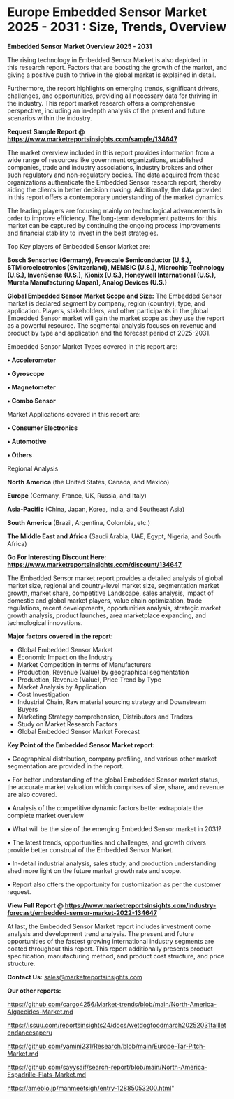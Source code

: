  # Europe Embedded Sensor Market 2025 - 2031 : Size, Trends, Overview

<Strong> Embedded Sensor Market Overview 2025 - 2031</strong>

The rising technology in Embedded Sensor Market is also depicted in this research report. Factors that are boosting the growth of the market, and giving a positive push to thrive in the global market is explained in detail.

Furthermore, the report highlights on emerging trends, significant drivers, challenges, and opportunities, providing all necessary data for thriving in the industry. This report market research offers a comprehensive perspective, including an in-depth analysis of the present and future scenarios within the industry.

<strong>Request Sample Report @ <a href=https://www.marketreportsinsights.com/sample/134647>https://www.marketreportsinsights.com/sample/134647</a></strong>

The market overview included in this report provides information from a wide range of resources like government organizations, established companies, trade and industry associations, industry brokers and other such regulatory and non-regulatory bodies. The data acquired from these organizations authenticate the Embedded Sensor research report, thereby aiding the clients in better decision making. Additionally, the data provided in this report offers a contemporary understanding of the market dynamics.

The leading players are focusing mainly on technological advancements in order to improve efficiency. The long-term development patterns for this market can be captured by continuing the ongoing process improvements and financial stability to invest in the best strategies.

Top Key players of Embedded Sensor Market are:

<strong>Bosch Sensortec (Germany), Freescale Semiconductor (U.S.), STMicroelectronics (Switzerland), MEMSIC (U.S.), Microchip Technology (U.S.), InvenSense (U.S.), Kionix (U.S.), Honeywell International (U.S.), Murata Manufacturing (Japan), Analog Devices (U.S.)</strong>

<strong><b>Global Embedded Sensor Market Scope and Size:</b></strong>
The Embedded Sensor market is declared segment by company, region (country), type, and application. Players, stakeholders, and other participants in the global Embedded Sensor market will gain the market scope as they use the report as a powerful resource. The segmental analysis focuses on revenue and product by type and application and the forecast period of 2025-2031.

Embedded Sensor Market Types covered in this report are:

<strong>• Accelerometer

• Gyroscope

• Magnetometer

• Combo Sensor</strong>

Market Applications covered in this report are:

<strong>• Consumer Electronics

• Automotive

• Others</strong> 

Regional Analysis

<strong>North America</strong> (the United States, Canada, and Mexico)

<strong>Europe</strong> (Germany, France, UK, Russia, and Italy)

<strong>Asia-Pacific</strong> (China, Japan, Korea, India, and Southeast Asia)

<strong>South America</strong> (Brazil, Argentina, Colombia, etc.)

<strong>The Middle East and Africa</strong> (Saudi Arabia, UAE, Egypt, Nigeria, and South Africa)

<strong>Go For Interesting Discount Here: <a href=https://www.marketreportsinsights.com/discount/134647>https://www.marketreportsinsights.com/discount/134647</a></strong>

The Embedded Sensor market report provides a detailed analysis of global market size, regional and country-level market size, segmentation market growth, market share, competitive Landscape, sales analysis, impact of domestic and global market players, value chain optimization, trade regulations, recent developments, opportunities analysis, strategic market growth analysis, product launches, area marketplace expanding, and technological innovations.

<strong><b>Major factors covered in the report:</b></strong>
<ul>
  <li>Global Embedded Sensor Market </li>
  <li>Economic Impact on the Industry</li>
  <li>Market Competition in terms of Manufacturers</li>
  <li>Production, Revenue (Value) by geographical segmentation</li>
  <li>Production, Revenue (Value), Price Trend by Type</li>
  <li>Market Analysis by Application</li>
  <li>Cost Investigation</li>
  <li>Industrial Chain, Raw material sourcing strategy and Downstream Buyers</li>
  <li>Marketing Strategy comprehension, Distributors and Traders</li>
  <li>Study on Market Research Factors</li>
  <li>Global Embedded Sensor Market Forecast</li>
</ul>

<strong><b>Key Point of the Embedded Sensor Market report:</b></strong>

• Geographical distribution, company profiling, and various other market segmentation are provided in the report.

• For better understanding of the global Embedded Sensor market status, the accurate market valuation which comprises of size, share, and revenue are also covered.

• Analysis of the competitive dynamic factors better extrapolate the complete market overview

• What will be the size of the emerging Embedded Sensor market in 2031?

• The latest trends, opportunities and challenges, and growth drivers provide better construal of the Embedded Sensor Market.

• In-detail industrial analysis, sales study, and production understanding shed more light on the future market growth rate and scope.

• Report also offers the opportunity for customization as per the customer request.

<strong><b>View Full Report @ <a href=https://www.marketreportsinsights.com/industry-forecast/embedded-sensor-market-2022-134647>https://www.marketreportsinsights.com/industry-forecast/embedded-sensor-market-2022-134647</a></b></strong>


At last, the Embedded Sensor Market report includes investment come analysis and development trend analysis. The present and future opportunities of the fastest growing international industry segments are coated throughout this report. This report additionally presents product specification, manufacturing method, and product cost structure, and price structure.

<strong>Contact Us:</strong>
sales@marketreportsinsights.com

<strong>Our other reports:</strong>

<a href=https://github.com/cargo4256/Market-trends/blob/main/North-America-Algaecides-Market.md>https://github.com/cargo4256/Market-trends/blob/main/North-America-Algaecides-Market.md</a>

<a href=https://issuu.com/reportsinsights24/docs/wetdogfoodmarch20252031tailletendancesaperu>https://issuu.com/reportsinsights24/docs/wetdogfoodmarch20252031tailletendancesaperu</a>

<a href=https://github.com/yamini231/Research/blob/main/Europe-Tar-Pitch-Market.md>https://github.com/yamini231/Research/blob/main/Europe-Tar-Pitch-Market.md</a>

<a href=https://github.com/sayysaif/search-report/blob/main/North-America-Espadrille-Flats-Market.md>https://github.com/sayysaif/search-report/blob/main/North-America-Espadrille-Flats-Market.md</a>

<a href=https://ameblo.jp/manmeetsigh/entry-12885053200.html>https://ameblo.jp/manmeetsigh/entry-12885053200.html</a>"
